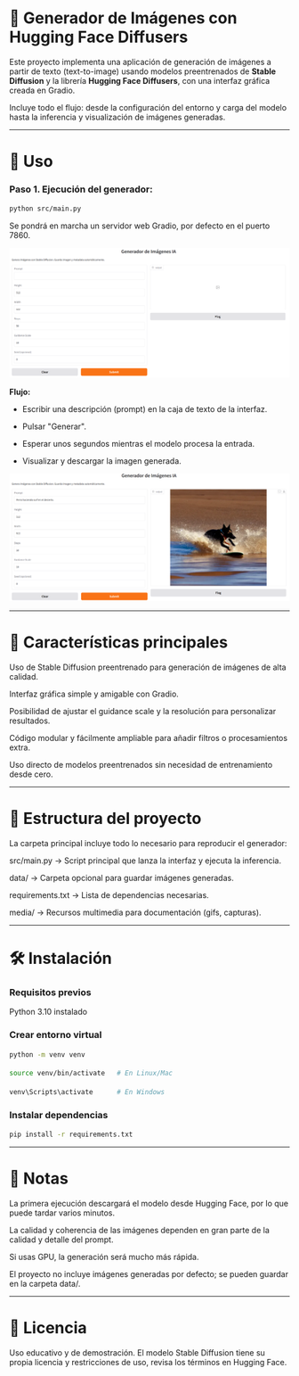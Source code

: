 # 🎨 Generador de Imágenes con Hugging Face Diffusers
Este proyecto implementa una aplicación de generación de imágenes a partir de texto (text-to-image) usando modelos preentrenados de **Stable Diffusion** y la librería **Hugging Face Diffusers**, con una interfaz gráfica creada en Gradio.

Incluye todo el flujo: desde la configuración del entorno y carga del modelo hasta la inferencia y visualización de imágenes generadas.

---


# 🚀 Uso

### Paso 1. Ejecución del generador:

```bash
python src/main.py
```

Se pondrá en marcha un servidor web Gradio, por defecto en el puerto 7860.

<img src="./media/interfaz_gradio.png" controls width="600">

**Flujo:**

* Escribir una descripción (prompt) en la caja de texto de la interfaz.

* Pulsar "Generar".

* Esperar unos segundos mientras el modelo procesa la entrada.

* Visualizar y descargar la imagen generada.

<img src="./media/imagen_generada.png" controls width="600">

---


# 📌 Características principales

Uso de Stable Diffusion preentrenado para generación de imágenes de alta calidad.

Interfaz gráfica simple y amigable con Gradio.

Posibilidad de ajustar el guidance scale y la resolución para personalizar resultados.

Código modular y fácilmente ampliable para añadir filtros o procesamientos extra.

Uso directo de modelos preentrenados sin necesidad de entrenamiento desde cero.

---


# 📁 Estructura del proyecto

La carpeta principal incluye todo lo necesario para reproducir el generador:

src/main.py         → Script principal que lanza la interfaz y ejecuta la inferencia.

data/               → Carpeta opcional para guardar imágenes generadas.

requirements.txt    → Lista de dependencias necesarias.

media/              → Recursos multimedia para documentación (gifs, capturas).

---


# 🛠️ Instalación

### Requisitos previos

Python 3.10 instalado

### Crear entorno virtual

```bash
python -m venv venv

source venv/bin/activate   # En Linux/Mac

venv\Scripts\activate      # En Windows
```

### Instalar dependencias

```bash
pip install -r requirements.txt
```

---


# 📌 Notas

La primera ejecución descargará el modelo desde Hugging Face, por lo que puede tardar varios minutos.

La calidad y coherencia de las imágenes dependen en gran parte de la calidad y detalle del prompt.

Si usas GPU, la generación será mucho más rápida.

El proyecto no incluye imágenes generadas por defecto; se pueden guardar en la carpeta data/.

---


# 📜 Licencia

Uso educativo y de demostración. El modelo Stable Diffusion tiene su propia licencia y restricciones de uso, revisa los términos en Hugging Face.